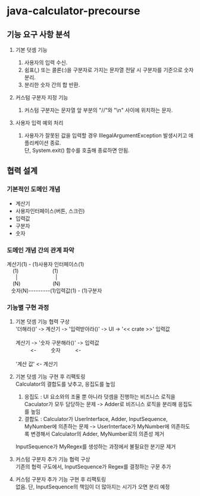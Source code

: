 # java-calculator-precourse

## 기능 요구 사항 분석
1. 기본 덧셈 기능
   1. 사용자의 입력 수신.
   2. 쉼표(,) 또는 콜론(:)을 구분자로 가지는 문자열 전달 시 구분자를 기준으로 숫자 분리.
   3. 분리한 숫자 간의 합 반환.

2. 커스텀 구분자 지정 기능
   1. 커스텀 구분자는 문자열 앞 부분의 "//"와 "\n" 사이에 위치하는 문자.

3. 사용자 입력 예외 처리
   1. 사용자가 잘못된 값을 입력할 경우 IllegalArgumentException 발생시키고 애플리케이션 종료.<br>
   단, System.exit() 함수를 호출해 종료하면 안됨.
   
## 협력 설계
### 기본적인 도메인 개념
- 계산기
- 사용자인터페이스(버튼, 스크린)
- 입력값
- 구분자
- 숫자

### 도메인 개념 간의 관계 파악
계산기(1) - (1)사용자 인터페이스(1)<br>
&nbsp;&nbsp;&nbsp;&nbsp;(1)&nbsp;&nbsp;&nbsp;&nbsp;&nbsp;&nbsp;&nbsp;&nbsp;&nbsp;&nbsp;&nbsp;&nbsp;&nbsp;&nbsp;&nbsp;&nbsp;&nbsp;&nbsp;&nbsp;&nbsp;&nbsp;&nbsp;&nbsp;(1)<br>
&nbsp;&nbsp;&nbsp;&nbsp;&nbsp;&nbsp;|&nbsp;&nbsp;&nbsp;&nbsp;&nbsp;&nbsp;&nbsp;&nbsp;&nbsp;&nbsp;&nbsp;&nbsp;&nbsp;&nbsp;&nbsp;&nbsp;&nbsp;&nbsp;&nbsp;&nbsp;&nbsp;&nbsp;&nbsp;&nbsp;&nbsp;&nbsp;|<br>
&nbsp;&nbsp;&nbsp;&nbsp;(N)&nbsp;&nbsp;&nbsp;&nbsp;&nbsp;&nbsp;&nbsp;&nbsp;&nbsp;&nbsp;&nbsp;&nbsp;&nbsp;&nbsp;&nbsp;&nbsp;&nbsp;&nbsp;&nbsp;&nbsp;&nbsp;&nbsp;(N)<br>
&nbsp;&nbsp;&nbsp;숫자(N)---------(1)입력값(1) - (1)구분자

### 기능별 구현 과정
1. 기본 덧셈 기능 협력 구상<br>
  '더해라()' -> 계산기 -> '입력받아라()' -> UI -> '<< crate >>' 입력값<br><br>
  계산기 -> '숫자 구분해라()' -> 입력값<br>
  &nbsp;&nbsp;&nbsp;&nbsp;&nbsp;&nbsp;&nbsp;&nbsp;&nbsp;&nbsp;<-&nbsp;&nbsp;&nbsp;&nbsp;&nbsp;&nbsp;&nbsp;&nbsp;&nbsp;&nbsp;숫자&nbsp;&nbsp;&nbsp;&nbsp;&nbsp;&nbsp;&nbsp;&nbsp;&nbsp;&nbsp;<-<br><br>
  '계산 값' <- 계산기
2. 기본 덧셈 기능 구현 후 리팩토링<br>
   Calculator의 결합도를 낮추고, 응집도를 높임<br>
   1. 응집도 : UI 요소와의 조율 뿐 아니라 덧셈을 진행하는 비즈니스 로직을 Caculator가 모두 담당하는 문제 -> Adder로 비즈니스 로직을 분리해 응집도를 높임
   2. 결합도 : Calculator가 UserInterface, Adder, InputSequence, MyNumber에 의존하는 문제 -> UserInterface가 MyNumber에 의존하도록 변경해서 Calculator의 Adder, MyNumber로의 의존성 제거
   
   InputSequence가 MyRegex를 생성하는 과정에서 불필요한 분기문 제거
3. 커스텀 구분자 추가 기능 협력 구상<br>
   기존의 협력 구도에서, InputSequence가 Regex를 결정하는 구문 추가
4. 커스텀 구분자 추가 기능 구현 후 리팩토링<br>
   없음. 단, InputSequence의 책임이 더 많아지는 시기가 오면 분리 예정